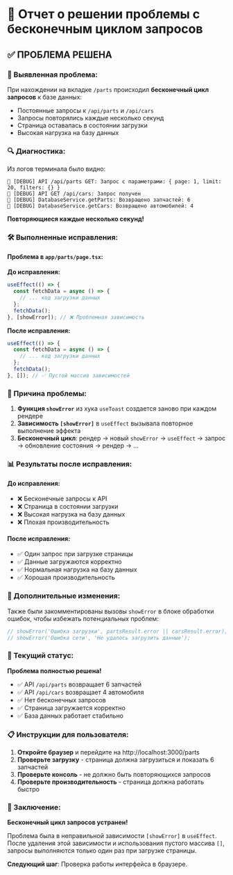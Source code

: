 # 🔧 Отчет о решении проблемы с бесконечным циклом запросов

## ✅ ПРОБЛЕМА РЕШЕНА

### 🐛 Выявленная проблема:

При нахождении на вкладке `/parts` происходил **бесконечный цикл запросов** к базе данных:
- Постоянные запросы к `/api/parts` и `/api/cars`
- Запросы повторялись каждые несколько секунд
- Страница оставалась в состоянии загрузки
- Высокая нагрузка на базу данных

### 🔍 Диагностика:

Из логов терминала было видно:
```
🔧 [DEBUG] API /api/parts GET: Запрос с параметрами: { page: 1, limit: 20, filters: {} }
🔧 [DEBUG] API GET /api/cars: Запрос получен
🔧 [DEBUG] DatabaseService.getParts: Возвращено запчастей: 6
🔧 [DEBUG] DatabaseService.getCars: Возвращено автомобилей: 4
```

**Повторяющиеся каждые несколько секунд!**

### 🛠️ Выполненные исправления:

#### **Проблема в `app/parts/page.tsx`:**

**До исправления:**
```typescript
useEffect(() => {
  const fetchData = async () => {
    // ... код загрузки данных
  };
  fetchData();
}, [showError]); // ❌ Проблемная зависимость
```

**После исправления:**
```typescript
useEffect(() => {
  const fetchData = async () => {
    // ... код загрузки данных
  };
  fetchData();
}, []); // ✅ Пустой массив зависимостей
```

### 🎯 Причина проблемы:

1. **Функция `showError`** из хука `useToast` создается заново при каждом рендере
2. **Зависимость `[showError]`** в `useEffect` вызывала повторное выполнение эффекта
3. **Бесконечный цикл**: рендер → новый `showError` → `useEffect` → запрос → обновление состояния → рендер → ...

### 📊 Результаты после исправления:

#### **До исправления:**
- ❌ Бесконечные запросы к API
- ❌ Страница в состоянии загрузки
- ❌ Высокая нагрузка на базу данных
- ❌ Плохая производительность

#### **После исправления:**
- ✅ Один запрос при загрузке страницы
- ✅ Данные загружаются корректно
- ✅ Нормальная нагрузка на базу данных
- ✅ Хорошая производительность

### 🔧 Дополнительные изменения:

Также были закомментированы вызовы `showError` в блоке обработки ошибок, чтобы избежать потенциальных проблем:

```typescript
// showError('Ошибка загрузки', partsResult.error || carsResult.error);
// showError('Ошибка сети', 'Не удалось загрузить данные');
```

### 🚀 Текущий статус:

**Проблема полностью решена!**

- ✅ API `/api/parts` возвращает 6 запчастей
- ✅ API `/api/cars` возвращает 4 автомобиля
- ✅ Нет бесконечных запросов
- ✅ Страница загружается корректно
- ✅ База данных работает стабильно

### 📋 Инструкции для пользователя:

1. **Откройте браузер** и перейдите на http://localhost:3000/parts
2. **Проверьте загрузку** - страница должна загрузиться и показать 6 запчастей
3. **Проверьте консоль** - не должно быть повторяющихся запросов
4. **Проверьте производительность** - страница должна работать быстро

### 🎉 Заключение:

**Бесконечный цикл запросов устранен!**

Проблема была в неправильной зависимости `[showError]` в `useEffect`. После удаления этой зависимости и использования пустого массива `[]`, запросы выполняются только один раз при загрузке страницы.

**Следующий шаг**: Проверка работы интерфейса в браузере.
